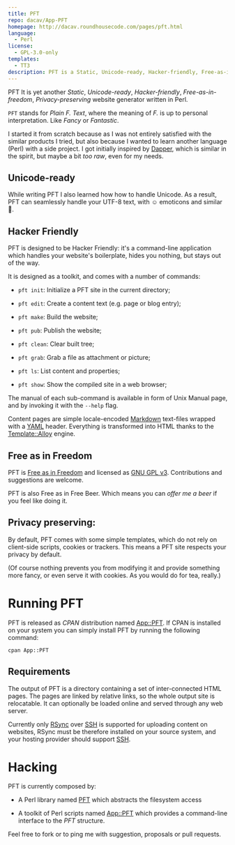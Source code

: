 ```yaml
---
title: PFT
repo: dacav/App-PFT
homepage: http://dacav.roundhousecode.com/pages/pft.html
language:
  - Perl
license:
  - GPL-3.0-only
templates:
  - TT3
description: PFT is a Static, Unicode-ready, Hacker-friendly, Free-as-in-freedom, Privacy-preserving website generator written in Perl.
---
```


PFT It is yet another _Static_, _Unicode-ready_, _Hacker-friendly_,
_Free-as-in-freedom_, _Privacy-preserving_ website generator written in
Perl.

`PFT` stands for _Plain F. Text_, where the meaning of _F._ is up to
personal interpretation. Like _Fancy_ or _Fantastic_.

I started it from scratch because as I was not entirely satisfied with the
similar products I tried, but also because I wanted to learn another
language (Perl) with a side project. I got initially inspired by
[Dapper][], which is similar in the spirit, but maybe a bit _too raw_,
even for my needs.

## Unicode-ready

While writing PFT I also learned how how to handle Unicode. As a result,
PFT can seamlessly handle your UTF-8 text, with ☺ emoticons and
similar 💩.

## Hacker Friendly

PFT is designed to be Hacker Friendly: it's a command-line application
which handles your website's boilerplate, hides you nothing, but stays out
of the way.

It is designed as a toolkit, and comes with a number of commands:

- `pft init`: Initialize a PFT site in the current directory;

- `pft edit`: Create a content text (e.g. page or blog entry);

- `pft make`: Build the website;

- `pft pub`: Publish the website;

- `pft clean`: Clear built tree;

- `pft grab`: Grab a file as attachment or picture;

- `pft ls`: List content and properties;

- `pft show`: Show the compiled site in a web browser;

The manual of each sub-command is available in form of Unix Manual page,
and by invoking it with the `--help` flag.

Content pages are simple locale-encoded [Markdown][] text-files wrapped
with a [YAML][] header. Everything is transformed into HTML thanks to the
[Template::Alloy][alloy] engine.

## Free as in Freedom

PFT is [Free as in Freedom][free] and licensed as [GNU GPL v3][gpl3].
Contributions and suggestions are welcome.

PFT is also Free as in Free Beer. Which means you can _offer me a beer_ if
you feel like doing it.

## Privacy preserving:

By default, PFT comes with some simple templates, which do not rely on
client-side scripts, cookies or trackers. This means a PFT site respects
your privacy by default.

(Of course nothing prevents you from modifying it and provide something
more fancy, or even serve it with cookies. As you would do for tea,
really.)

# Running PFT

PFT is released as _CPAN_ distribution named [App::PFT][]. If CPAN is
installed on your system you can simply install PFT by running the
following command:

    cpan App::PFT

## Requirements

The output of PFT is a directory containing a set of inter-connected HTML
pages. The pages are linked by relative links, so the whole output site is
relocatable. It can optionally be loaded online and served through any web
server.

Currently only [RSync][] over [SSH][] is supported for uploading content
on websites, RSync must be therefore installed on your source system, and
your hosting provider should support [SSH][].

# Hacking

PFT is currently composed by:

- A Perl library named [PFT][github_pft] which abstracts the filesystem
  access

- A toolkit of Perl scripts named [App::PFT][github_app_pft] which
  provides a command-line interface to the _PFT_ structure.

Feel free to fork or to ping me with suggestion, proposals or pull
requests.

[app::pft]: https://metacpan.org/release/App-PFT
[static]: https://www.staticgen.com/
[free]: https://en.wikipedia.org/wiki/Free_software_movement
[gpl3]: https://www.gnu.org/licenses/gpl.html
[dapper]: https://www.staticgen.com/dapper
[alloy]: https://metacpan.org/pod/Template::Alloy
[markdown]: https://daringfireball.net/projects/markdown/
[yaml]: http://yaml.org/
[rsync]: https://rsync.samba.org/
[ssh]: http://www.openssh.com/
[cpan]: http://cpan.org/
[github_pft]: https://github.com/dacav/pft
[github_app_pft]: https://github.com/dacav/app-pft
